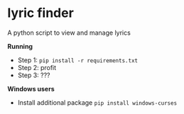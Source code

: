 # lyric finder
A python script to view and manage lyrics 

**Running**

* Step 1: `pip install -r requirements.txt`
* Step 2: profit
* Step 3: ???

**Windows users**
* Install additional package
`pip install windows-curses`

